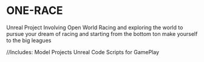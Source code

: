 # ONE-RACE

Unreal Project Involving Open World Racing and exploring the world to pursue your dream of racing and starting from the bottom ton make yourself to the big leagues 

//Includes:
Model Projects
Unreal Code
Scripts for GamePlay 
